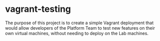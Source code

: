 vagrant-testing
===============

The purpose of this project is to create a simple Vagrant deployment that would allow developers of the Platform Team to test new features on their own virtual machines, without needing to deploy on the Lab machines.
